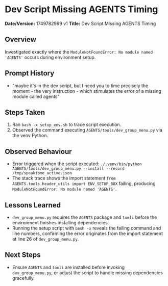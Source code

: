 # Dev Script Missing AGENTS Timing

**Date/Version:** 1749782999 v1
**Title:** Dev Script Missing AGENTS Timing

## Overview
Investigated exactly where the `ModuleNotFoundError: No module named 'AGENTS'` occurs during environment setup.

## Prompt History
- "maybe it's in the dev script, but I need you to time precisely the moment - the very instruction - which stimulates the error of a missing module called agents"

## Steps Taken
1. Ran `bash -x setup_env.sh` to trace script execution.
2. Observed the command executing `AGENTS/tools/dev_group_menu.py` via the venv Python.

## Observed Behaviour
- Error triggered when the script executed:
  `./.venv/bin/python AGENTS/tools/dev_group_menu.py --install --record /tmp/speaktome_active.json`
- The stack trace shows the import statement `from AGENTS.tools.header_utils import ENV_SETUP_BOX` failing, producing `ModuleNotFoundError: No module named 'AGENTS'`.

## Lessons Learned
- `dev_group_menu.py` requires the `AGENTS` package and `tomli` before the environment finishes installing dependencies.
- Running the setup script with `bash -x` reveals the failing command and line numbers, confirming the error originates from the import statement at line 26 of `dev_group_menu.py`.

## Next Steps
- Ensure `AGENTS` and `tomli` are installed before invoking `dev_group_menu.py`, or adjust the script to handle missing dependencies gracefully.
